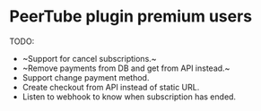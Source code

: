 # PeerTube plugin premium users

TODO:
* ~Support for cancel subscriptions.~
* ~Remove payments from DB and get from API instead.~
* Support change payment method.
* Create checkout from API instead of static URL.
* Listen to webhook to know when subscription has ended.
